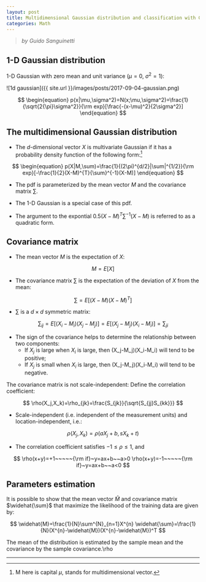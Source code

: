```yaml
---
layout: post
title: Multidimensional Gaussian distribution and classification with Gaussians
categories: Math
---
```


> *by Guido Sanguinetti*

## 1-D Gaussian distribution
1-D Gaussian with zero mean and unit variance ($\mu = 0$, $\sigma^2 = 1$):

![1d gaussian]({{ site.url }}/images/posts/2017-09-04-gaussian.png)

$$
\begin{equation}
p(x|\mu,\sigma^2)=N(x;\mu,\sigma^2)=\frac{1}{\sqrt{2{\pi}\sigma^2}}{\rm exp}[\frac{-(x-\mu)^2}{2\sigma^2}]
\end{equation}
$$

## The multidimensional Gaussian distribution
* The $d$-dimensional vector $X$ is multivariate Gaussian if it has a
probability density function of the following form:[^M]

$$
\begin{equation}
p(X|M,\sum)=\frac{1}{(2\pi)^{d/2}|\sum|^{1/2}}{\rm exp}[-\frac{1}{2}(X-M)^{T}{\sum}^{-1}(X-M)]
\end{equation}
$$

* The pdf is parameterized by the mean vector $M$ and the covariance matrix $\sum$.

* The 1-D Gaussian is a special case of this pdf.

* The argument to the expontial $0.5(X-M)^T{\sum}^{-1}(X-M)$ is referred to as a quadratic form.

## Covariance matrix
* The mean vector $M$ is the expectation of $X$: 

$$
M = E[X]
$$

* The covariance matrix $\sum$ is the expectation of the deviation of $X$ from the mean: 

$$
{\sum} = E[(X-M)(X-M)^T]
$$

* ${\sum}$ is a $d \times d$ symmetric matrix:

$$
\sum_{ij} = E[(X_i-M_i)(X_j-M_j)]=E[(X_j-M_j)(X_i-M_i)]=\sum_{ji}
$$

* The sign of the covariance helps to determine the relationship between two components:  
	- If $X_j$ is large when $X_i$ is large, then (X_j-M_j)(X_i-M_i) will tend to be positive;
	- If $X_j$ is small when $X_i$ is large, then (X_j-M_j)(X_i-M_i) will tend to be negative.


The covariance matrix is not scale-independent: Define the correlation coefficient:

$$
\rho(X_j,X_k)=\rho_{jk}=\frac{S_{jk}}{\sqrt{S_{jj}S_{kk}}}
$$

* Scale-independent (i.e. independent of the measurement units) and location-independent, i.e.:

$$
\rho(X_j,X_k)=\rho(aX_j + b,sX_k + t)
$$

* The correlation coefficient satisfies $-1 \le \rho \le 1$, and

$$
\rho(x+y)=+1~~~~~{\rm if}~y=ax+b~~a>0  
\rho(x+y)=-1~~~~~{\rm if}~y=ax+b~~a<0
$$

## Parameters estimation

It is possible to show that the mean vector $\widehat{M}$ and covariance matrix $\widehat{\sum}$ that maximize the likelihood of the training data are given by:

$$
\widehat{M}=\frac{1}{N}\sum^{N}_{n=1}X^{n}  
\widehat{\sum}=\frac{1}{N}(X^{n}-\widehat{M})(X^{n}-\widehat{M})^T  
$$

The mean of the distribution is estimated by the sample mean and the covariance by the sample covariance.\rho


***
[^M]: M here is capital $\mu$, stands for multidimensional vector.